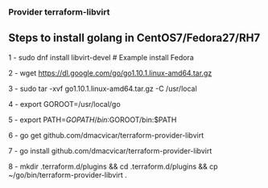 ### Provider terraform-libvirt

## Steps to install golang in CentOS7/Fedora27/RH7
1 - sudo dnf install libvirt-devel # Example install Fedora

2 - wget https://dl.google.com/go/go1.10.1.linux-amd64.tar.gz

3 - sudo tar -xvf go1.10.1.linux-amd64.tar.gz -C /usr/local

4 - export GOROOT=/usr/local/go

5 - export PATH=$GOPATH/bin:$GOROOT/bin:$PATH

6 - go get github.com/dmacvicar/terraform-provider-libvirt

7 - go install github.com/dmacvicar/terraform-provider-libvirt

8 - mkdir .terraform.d/plugins && cd .terraform.d/plugins && cp    ~/go/bin/terraform-provider-libvirt .


